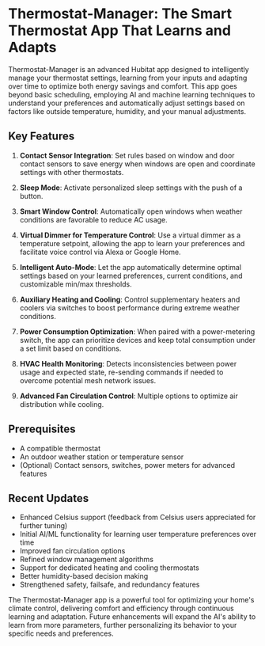 # Thermostat-Manager: The Smart Thermostat App That Learns and Adapts

Thermostat-Manager is an advanced Hubitat app designed to intelligently manage your thermostat settings, learning from your inputs and adapting over time to optimize both energy savings and comfort. This app goes beyond basic scheduling, employing AI and machine learning techniques to understand your preferences and automatically adjust settings based on factors like outside temperature, humidity, and your manual adjustments.

## Key Features

1. **Contact Sensor Integration**: Set rules based on window and door contact sensors to save energy when windows are open and coordinate settings with other thermostats.

2. **Sleep Mode**: Activate personalized sleep settings with the push of a button.

3. **Smart Window Control**: Automatically open windows when weather conditions are favorable to reduce AC usage.

4. **Virtual Dimmer for Temperature Control**: Use a virtual dimmer as a temperature setpoint, allowing the app to learn your preferences and facilitate voice control via Alexa or Google Home.

5. **Intelligent Auto-Mode**: Let the app automatically determine optimal settings based on your learned preferences, current conditions, and customizable min/max thresholds.

6. **Auxiliary Heating and Cooling**: Control supplementary heaters and coolers via switches to boost performance during extreme weather conditions.

7. **Power Consumption Optimization**: When paired with a power-metering switch, the app can prioritize devices and keep total consumption under a set limit based on conditions.

8. **HVAC Health Monitoring**: Detects inconsistencies between power usage and expected state, re-sending commands if needed to overcome potential mesh network issues.

9. **Advanced Fan Circulation Control**: Multiple options to optimize air distribution while cooling.

## Prerequisites

- A compatible thermostat
- An outdoor weather station or temperature sensor
- (Optional) Contact sensors, switches, power meters for advanced features

## Recent Updates

- Enhanced Celsius support (feedback from Celsius users appreciated for further tuning)
- Initial AI/ML functionality for learning user temperature preferences over time
- Improved fan circulation options
- Refined window management algorithms  
- Support for dedicated heating and cooling thermostats
- Better humidity-based decision making
- Strengthened safety, failsafe, and redundancy features

The Thermostat-Manager app is a powerful tool for optimizing your home's climate control, delivering comfort and efficiency through continuous learning and adaptation. Future enhancements will expand the AI's ability to learn from more parameters, further personalizing its behavior to your specific needs and preferences.